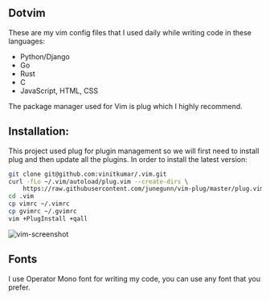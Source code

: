 ## Dotvim

These are my vim config files that I used daily while writing code in these languages:

- Python/Django
- Go
- Rust
- C
- JavaScript, HTML, CSS

The package manager used for Vim is plug which I highly recommend.


## Installation:

This project used plug for plugin management so we will first need to install plug and then update all the plugins. In order to install the latest version:

```sh
git clone git@github.com:vinitkumar/.vim.git
curl -fLo ~/.vim/autoload/plug.vim --create-dirs \
    https://raw.githubusercontent.com/junegunn/vim-plug/master/plug.vim
cd .vim
cp vimrc ~/.vimrc
cp gvimrc ~/.gvimrc
vim +PlugInstall +qall
```

![vim-screenshot](https://cldup.com/B-Ab7riQKm.png)

## Fonts

I use Operator Mono font for writing my code, you can use any font that you prefer.

